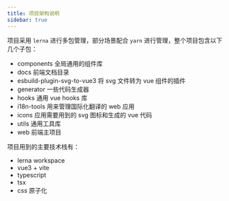 ```yaml
---
title: 项目架构说明
sidebar: true
---
```


项目采用 `lerna` 进行多包管理，部分场景配合 `yarn` 进行管理，整个项目包含以下几个子包：

- components 全局通用的组件库
- docs 前端文档目录
- esbuild-plugin-svg-to-vue3 将 svg 文件转为 vue 组件的插件
- generator 一些代码生成器
- hooks 通用 vue hooks 库
- i18n-tools 用来管理国际化翻译的 web 应用
- icons 应用需要用到的 svg 图标和生成的 vue 代码
- utils 通用工具库
- web 前端主项目

项目用到的主要技术栈有：

- lerna workspace
- vue3 + vite
- typescript
- tsx
- css 原子化
